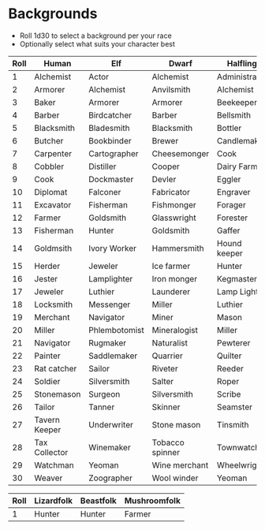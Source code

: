 # Backgrounds 
- Roll 1d30 to select a background per your race
- Optionally select what suits your character best

|Roll | Human         | Elf           | Dwarf           | Halfling      | Lizardfolk | Beastfolk | Mushroomfolk |
|-----|---------------|---------------|-----------------|---------------|------------|-----------|--------------|
|  1  | Alchemist     | Actor         | Alchemist       | Administrator | 
|  2  | Armorer       | Alchemist     | Anvilsmith      | Alchemist     |
|  3  | Baker         | Armorer       | Armorer         | Beekeeper     |
|  4  | Barber        | Birdcatcher   | Barber          | Bellsmith     |
|  5  | Blacksmith    | Bladesmith    | Blacksmith      | Bottler       |
|  6  | Butcher       | Bookbinder    | Brewer          | Candlemaker   |
|  7  | Carpenter     | Cartographer  | Cheesemonger    | Cook          |
|  8  | Cobbler       | Distiller     | Cooper          | Dairy Farmer  |
|  9  | Cook          | Dockmaster    | Devler          | Eggler        |
| 10  | Diplomat      | Falconer      | Fabricator      | Engraver      |
| 11  | Excavator     | Fisherman     | Fishmonger      | Forager       |
| 12  | Farmer        | Goldsmith     | Glasswright     | Forester      |
| 13  | Fisherman     | Hunter        | Goldsmith       | Gaffer        |  
| 14  | Goldmsith     | Ivory Worker  | Hammersmith     | Hound keeper  |
| 15  | Herder        | Jeweler       | Ice farmer      | Hunter        |
| 16  | Jester        | Lamplighter   | Iron monger     | Kegmaster     |
| 17  | Jeweler       | Luthier       | Launderer       | Lamp Lighter  |
| 18  | Locksmith     | Messenger     | Miller          | Luthier       |
| 19  | Merchant      | Navigator     | Miner           | Mason         |
| 20  | Miller        | Phlembotomist | Mineralogist    | Miller        |
| 21  | Navigator     | Rugmaker      | Naturalist      | Pewterer      |
| 22  | Painter       | Saddlemaker   | Quarrier        | Quilter       |
| 23  | Rat catcher   | Sailor        | Riveter         | Reeder        |
| 24  | Soldier       | Silversmith   | Salter          | Roper         |
| 25  | Stonemason    | Surgeon       | Silversmith     | Scribe        |
| 26  | Tailor        | Tanner        | Skinner         | Seamster      |
| 27  | Tavern Keeper | Underwriter   | Stone mason     | Tinsmith      | 
| 28  | Tax Collector | Winemaker     | Tobacco spinner | Townwatch     |
| 29  | Watchman      | Yeoman        | Wine merchant   | Wheelwright   |
| 30  | Weaver        | Zoographer    | Wool winder     | Yeoman        |


|Roll | Lizardfolk | Beastfolk | Mushroomfolk |
|-----|------------|-----------|--------------|
|  1  | Hunter     | Hunter    | Farmer       | 
